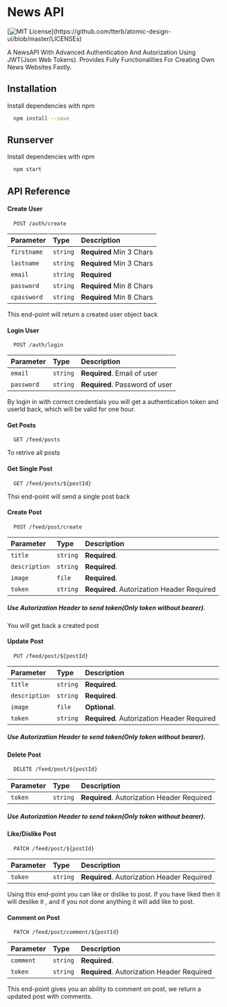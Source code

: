 # News API

[![MIT License](https://img.shields.io/apm/l/atomic-design-ui.svg?)](https://github.com/tterb/atomic-design-ui/blob/master/LICENSEs)

A NewsAPI With Advanced Authentication And Autorization Using JWT(Json Web Tokens). Provides Fully Functionalities For Creating Own News Websites Fastly.

## Installation

Install dependencies with npm

```bash
  npm install --save
```

## Runserver

Install dependencies with npm

```bash
  npm start
```

## API Reference

#### Create User

```http
  POST /auth/create
```

| Parameter   | Type     | Description              |
| :---------- | :------- | :----------------------- |
| `firstname` | `string` | **Required** Min 3 Chars |
| `lastname`  | `string` | **Required** Min 3 Chars |
| `email`     | `string` | **Required**             |
| `password`  | `string` | **Required** Min 8 Chars |
| `cpassword` | `string` | **Required** Min 8 Chars |

This end-point will return a created user object back

#### Login User

```http
  POST /auth/login
```

| Parameter  | Type     | Description                    |
| :--------- | :------- | :----------------------------- |
| `email`    | `string` | **Required**. Email of user    |
| `password` | `string` | **Required**. Password of user |

By login in with correct credentials you will get a authentication token and userId back, which will be valid for one hour.

#### Get Posts

```http
  GET /feed/posts
```

To retrive all posts

#### Get Single Post

```http
  GET /feed/posts/${postId}
```

Thsi end-point will send a single post back

#### Create Post

```http
  POST /feed/post/create
```

| Parameter     | Type     | Description                                |
| :------------ | :------- | :----------------------------------------- |
| `title`       | `string` | **Required**.                              |
| `description` | `string` | **Required**.                              |
| `image`       | `file`   | **Required**.                              |
| `token`       | `string` | **Required**. Autorization Header Required |

##### Use Autorization Header to send token(Only token without bearer).

You will get back a created post

#### Update Post

```http
  PUT /feed/post/${postId}
```

| Parameter     | Type     | Description                                |
| :------------ | :------- | :----------------------------------------- |
| `title`       | `string` | **Required**.                              |
| `description` | `string` | **Required**.                              |
| `image`       | `file`   | **Optional**.                              |
| `token`       | `string` | **Required**. Autorization Header Required |

##### Use Autorization Header to send token(Only token without bearer).

#### Delete Post

```http
  DELETE /feed/post/${postId}
```

| Parameter | Type     | Description                                |
| :-------- | :------- | :----------------------------------------- |
| `token`   | `string` | **Required**. Autorization Header Required |

##### Use Autorization Header to send token(Only token without bearer).

#### Like/Dislike Post

```http
  PATCH /feed/post/${postId}
```

| Parameter | Type     | Description                                |
| :-------- | :------- | :----------------------------------------- |
| `token`   | `string` | **Required**. Autorization Header Required |

Using this end-point you can like or dislike to post. If you have liked then it will deslike it , and if you not done anything it will add like to post.

#### Comment on Post

```http
  PATCH /feed/post/comment/${postId}
```

| Parameter | Type     | Description                                |
| :-------- | :------- | :----------------------------------------- |
| `comment` | `string` | **Required**.                              |
| `token`   | `string` | **Required**. Autorization Header Required |

This end-point gives you an ability to comment on post, we return a updated post with comments.
